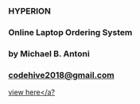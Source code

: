 ### HYPERION 
### Online Laptop Ordering System
### by Michael B. Antoni
### codehive2018@gmail.com

<a href="http://www.hyperion-company.epizy.com">view here</a?
